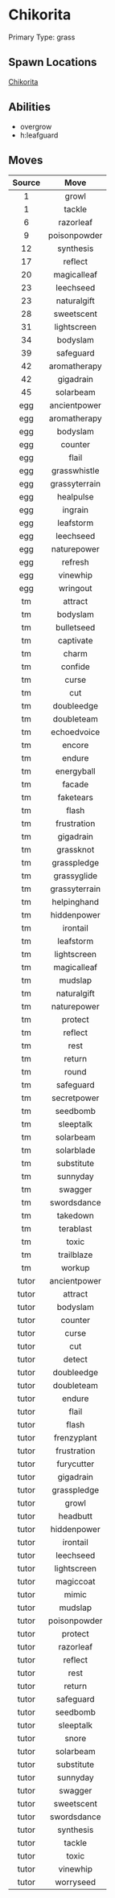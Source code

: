 # Chikorita  
Primary Type: grass  
  
## Spawn Locations  
[Chikorita](/data/spawn_presets/chikorita.md)  
  
## Abilities  
  * overgrow
  * h:leafguard
  
  
## Moves  
  
| Source | Move |  
|:---:|:---:|  
| 1 | growl |  
| 1 | tackle |  
| 6 | razorleaf |  
| 9 | poisonpowder |  
| 12 | synthesis |  
| 17 | reflect |  
| 20 | magicalleaf |  
| 23 | leechseed |  
| 23 | naturalgift |  
| 28 | sweetscent |  
| 31 | lightscreen |  
| 34 | bodyslam |  
| 39 | safeguard |  
| 42 | aromatherapy |  
| 42 | gigadrain |  
| 45 | solarbeam |  
| egg | ancientpower |  
| egg | aromatherapy |  
| egg | bodyslam |  
| egg | counter |  
| egg | flail |  
| egg | grasswhistle |  
| egg | grassyterrain |  
| egg | healpulse |  
| egg | ingrain |  
| egg | leafstorm |  
| egg | leechseed |  
| egg | naturepower |  
| egg | refresh |  
| egg | vinewhip |  
| egg | wringout |  
| tm | attract |  
| tm | bodyslam |  
| tm | bulletseed |  
| tm | captivate |  
| tm | charm |  
| tm | confide |  
| tm | curse |  
| tm | cut |  
| tm | doubleedge |  
| tm | doubleteam |  
| tm | echoedvoice |  
| tm | encore |  
| tm | endure |  
| tm | energyball |  
| tm | facade |  
| tm | faketears |  
| tm | flash |  
| tm | frustration |  
| tm | gigadrain |  
| tm | grassknot |  
| tm | grasspledge |  
| tm | grassyglide |  
| tm | grassyterrain |  
| tm | helpinghand |  
| tm | hiddenpower |  
| tm | irontail |  
| tm | leafstorm |  
| tm | lightscreen |  
| tm | magicalleaf |  
| tm | mudslap |  
| tm | naturalgift |  
| tm | naturepower |  
| tm | protect |  
| tm | reflect |  
| tm | rest |  
| tm | return |  
| tm | round |  
| tm | safeguard |  
| tm | secretpower |  
| tm | seedbomb |  
| tm | sleeptalk |  
| tm | solarbeam |  
| tm | solarblade |  
| tm | substitute |  
| tm | sunnyday |  
| tm | swagger |  
| tm | swordsdance |  
| tm | takedown |  
| tm | terablast |  
| tm | toxic |  
| tm | trailblaze |  
| tm | workup |  
| tutor | ancientpower |  
| tutor | attract |  
| tutor | bodyslam |  
| tutor | counter |  
| tutor | curse |  
| tutor | cut |  
| tutor | detect |  
| tutor | doubleedge |  
| tutor | doubleteam |  
| tutor | endure |  
| tutor | flail |  
| tutor | flash |  
| tutor | frenzyplant |  
| tutor | frustration |  
| tutor | furycutter |  
| tutor | gigadrain |  
| tutor | grasspledge |  
| tutor | growl |  
| tutor | headbutt |  
| tutor | hiddenpower |  
| tutor | irontail |  
| tutor | leechseed |  
| tutor | lightscreen |  
| tutor | magiccoat |  
| tutor | mimic |  
| tutor | mudslap |  
| tutor | poisonpowder |  
| tutor | protect |  
| tutor | razorleaf |  
| tutor | reflect |  
| tutor | rest |  
| tutor | return |  
| tutor | safeguard |  
| tutor | seedbomb |  
| tutor | sleeptalk |  
| tutor | snore |  
| tutor | solarbeam |  
| tutor | substitute |  
| tutor | sunnyday |  
| tutor | swagger |  
| tutor | sweetscent |  
| tutor | swordsdance |  
| tutor | synthesis |  
| tutor | tackle |  
| tutor | toxic |  
| tutor | vinewhip |  
| tutor | worryseed |  
  
